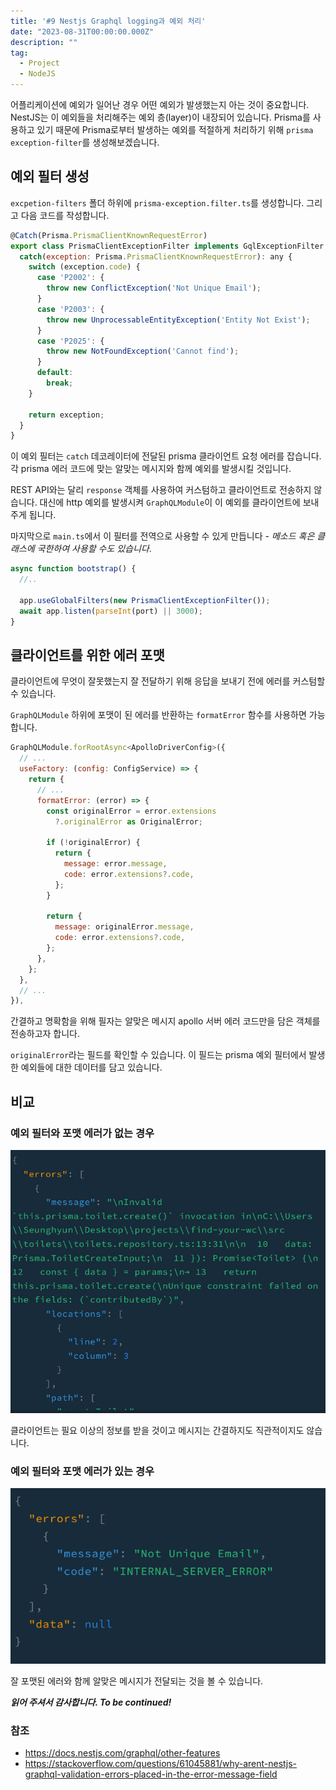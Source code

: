 ```yaml
---
title: '#9 Nestjs Graphql logging과 예외 처리'
date: "2023-08-31T00:00:00.000Z"
description: ""
tag:
  - Project
  - NodeJS
---
```


어플리케이션에 예외가 일어난 경우 어떤 예외가 발생했는지 아는 것이 중요합니다. NestJS는 이 예외들을 처리해주는 예외 층(layer)이 내장되어 있습니다. Prisma를 사용하고 있기 때문에 Prisma로부터 발생하는 예외를 적절하게 처리하기 위해 `prisma exception-filter`를 생성해보겠습니다.

## 예외 필터 생성

`excpetion-filters` 폴더 하위에 `prisma-exception.filter.ts`를 생성합니다. 그리고 다음 코드를 작성합니다.

```js
@Catch(Prisma.PrismaClientKnownRequestError)
export class PrismaClientExceptionFilter implements GqlExceptionFilter {
  catch(exception: Prisma.PrismaClientKnownRequestError): any {
    switch (exception.code) {
      case 'P2002': {
        throw new ConflictException('Not Unique Email');
      }
      case 'P2003': {
        throw new UnprocessableEntityException('Entity Not Exist');
      }
      case 'P2025': {
        throw new NotFoundException('Cannot find');
      }
      default:
        break;
    }

    return exception;
  }
}
```

이 예외 필터는 `catch` 데코레이터에 전달된 prisma 클라이언트 요청 에러를 잡습니다. 각 prisma 에러 코드에 맞는 알맞는 메시지와 함께 예외를 발생시킬 것입니다.

REST API와는 달리 `response` 객체를 사용하여 커스텀하고 클라이언트로 전송하지 않습니다. 대신에 http 예외를 발생시켜 `GraphQLModule`이 이 예외를 클라이언트에 보내주게 됩니다.

마지막으로 `main.ts`에서 이 필터를 전역으로 사용할 수 있게 만듭니다 - _메소드 혹은 클래스에 국한하여 사용할 수도 있습니다_.

```js
async function bootstrap() {
  //..

  app.useGlobalFilters(new PrismaClientExceptionFilter());
  await app.listen(parseInt(port) || 3000);
}
```

## 클라이언트를 위한 에러 포맷

클라이언트에 무엇이 잘못했는지 잘 전달하기 위해 응답을 보내기 전에 에러를 커스텀할 수 있습니다.

`GraphQLModule` 하위에 포맷이 된 에러를 반환하는 `formatError` 함수를 사용하면 가능합니다.

```js
GraphQLModule.forRootAsync<ApolloDriverConfig>({
  // ...
  useFactory: (config: ConfigService) => {
    return {
      // ...
      formatError: (error) => {
        const originalError = error.extensions
          ?.originalError as OriginalError;

        if (!originalError) {
          return {
            message: error.message,
            code: error.extensions?.code,
          };
        }

        return {
          message: originalError.message,
          code: error.extensions?.code,
        };
      },
    };
  },
  // ...
}),
```

간결하고 명확함을 위해 필자는 알맞은 메시지 apollo 서버 에러 코드만을 담은 객체를 전송하고자 합니다.

`originalError`라는 필드를 확인할 수 있습니다. 이 필드는 prisma 예외 필터에서 발생한 예외들에 대한 데이터를 담고 있습니다.

## 비교

### 예외 필터와 포맷 에러가 없는 경우
![without-formatting](../imgs/2023-08-31/without-formatting.png)

클라이언트는 필요 이상의 정보를 받을 것이고 메시지는 간결하지도 직관적이지도 않습니다.

### 예외 필터와 포맷 에러가 있는 경우
![with-formatting](../imgs/2023-08-31/with-formatting.png)

잘 포맷된 에러와 함께 알맞은 메시지가 전달되는 것을 볼 수 있습니다.

_**읽어 주셔서 감사합니다. To be continued!**_

### 참조
- https://docs.nestjs.com/graphql/other-features
- https://stackoverflow.com/questions/61045881/why-arent-nestjs-graphql-validation-errors-placed-in-the-error-message-field